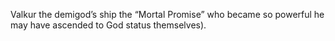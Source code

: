 Valkur the demigod’s ship the “Mortal Promise” who became so powerful he may have ascended to God status themselves).